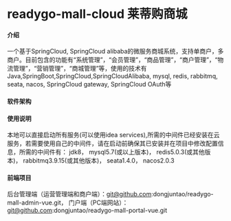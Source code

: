 # readygo-mall-cloud 莱蒂购商城

#### 介绍
一个基于SpringCloud, SpringCloud alibaba的微服务商城系统，支持单商户，多商户。目前包含的功能有“系统管理”，“会员管理”，“商品管理”，“商户管理”，“物流管理”，“营销管理”，“商城管理”等，使用的技术有Java,SpringBoot,SpringCloud,SpringCloudAlibaba, mysql, redis, rabbitmq, seata, nacos, SpringCloud gateway, SpringCloud OAuth等

#### 软件架构


#### 使用说明
本地可以直接启动所有服务(可以使用idea services),所需的中间件已经安装在云服务，若需要使用自己的中间件，请在启动前确保其已安装并在项目中修改配置信息，所需的中间件有：
jdk8，
mysql5.7(或以上版本)，
redis5.0.3(或其他版本)，
rabbitmq3.9.15(或其他版本)，
seata1.4.0，
nacos2.0.3

#### 前端项目
后台管理端（运营管理端和商户端）：git@github.com:dongjuntao/readygo-mall-admin-vue.git，
门户端（PC端网站）：git@github.com:dongjuntao/readygo-mall-portal-vue.git
